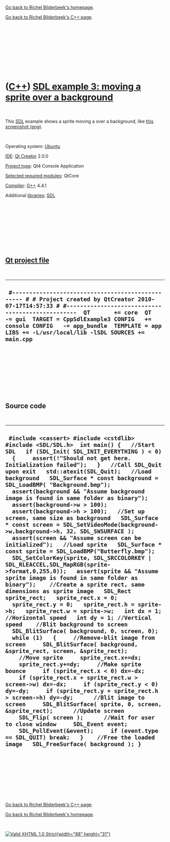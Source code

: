 [Go back to Richel Bilderbeek's homepage](index.htm).

[Go back to Richel Bilderbeek's C++ page](Cpp.htm).

 

 

 

 

 

([C++](Cpp.htm)) [SDL example 3: moving a sprite over a background](CppSdlExample3.htm)
=======================================================================================

 

This [SDL](CppSdl.htm) example shows a sprite moving a over a
background, like [this screenshot (png)](CppSdlExample3.png).

 

Operating system:
[Ubuntu](http://en.wikipedia.org/wiki/Ubuntu_%28operating_system%29)

[IDE](CppIde.htm): [Qt Creator](CppQt.htm) 2.0.0

[Project type](CppQtProjectType.htm): Qt4 Console Application

[Selected required modules](CppQtCreatorSelectRequiredModules.png):
QtCore

[Compiler](CppCompiler.htm): [G++](CppGpp.htm) 4.4.1

Additional [libraries](CppLibrary.htm): [SDL](CppSdl.htm)

 

 

 

 

 

[Qt project file](CppQtProjectFile.htm)
---------------------------------------

 

  --------------------------------------------------------------------------------------------------------------------------------------------------------------------------------------------------------------------------------------------------------------------------------------------------------------------------------------------
  ` #------------------------------------------------- # # Project created by QtCreator 2010-07-17T14:57:33 # #-------------------------------------------------  QT       += core  QT       -= gui  TARGET = CppSdlExample3 CONFIG   += console CONFIG   -= app_bundle  TEMPLATE = app  LIBS += -L/usr/local/lib -lSDL SOURCES += main.cpp`
  --------------------------------------------------------------------------------------------------------------------------------------------------------------------------------------------------------------------------------------------------------------------------------------------------------------------------------------------

 

 

 

 

 

Source code
-----------

 

  --------------------------------------------------------------------------------------------------------------------------------------------------------------------------------------------------------------------------------------------------------------------------------------------------------------------------------------------------------------------------------------------------------------------------------------------------------------------------------------------------------------------------------------------------------------------------------------------------------------------------------------------------------------------------------------------------------------------------------------------------------------------------------------------------------------------------------------------------------------------------------------------------------------------------------------------------------------------------------------------------------------------------------------------------------------------------------------------------------------------------------------------------------------------------------------------------------------------------------------------------------------------------------------------------------------------------------------------------------------------------------------------------------------------------------------------------------------------------------------------------------------------------------------------------------------------------------------------------------------------------------------------------------------------------------------------------------------------------------------------------------------------------------------------------------------------------------------------------------------------------------------------------------------------------------------------------------------------------------------------------------------------------------------------------------
  ` #include <cassert> #include <cstdlib> #include <SDL/SDL.h>  int main() {   //Start SDL   if (SDL_Init( SDL_INIT_EVERYTHING ) < 0)   {     assert(!"Should not get here. Initialization failed");   }   //Call SDL_Quit upon exit   std::atexit(SDL_Quit);   //Load background   SDL_Surface * const background = SDL_LoadBMP( "Background.bmp");   assert(background && "Assume background image is found in same folder as binary");   assert(background->w > 100);   assert(background->h > 100);   //Set up screen, same size as background   SDL_Surface * const screen = SDL_SetVideoMode(background->w,background->h, 32, SDL_SWSURFACE );   assert(screen && "Assume screen can be initialized");   //Load sprite   SDL_Surface * const sprite = SDL_LoadBMP("Butterfly.bmp");   SDL_SetColorKey(sprite, SDL_SRCCOLORKEY | SDL_RLEACCEL,SDL_MapRGB(sprite->format,0,255,0));   assert(sprite && "Assume sprite image is found in same folder as binary");    //Create a sprite rect, same dimensions as sprite image   SDL_Rect sprite_rect;   sprite_rect.x = 0;   sprite_rect.y = 0;   sprite_rect.h = sprite->h;   sprite_rect.w = sprite->w;   int dx = 1; //Horizontal speed   int dy = 1; //Vertical speed    //Blit background to screen   SDL_BlitSurface( background, 0, screen, 0);    while (1)   {     //Remove-blit image from screen     SDL_BlitSurface( background, &sprite_rect, screen, &sprite_rect);      //Move sprite     sprite_rect.x+=dx;     sprite_rect.y+=dy;     //Make sprite bounce     if (sprite_rect.x < 0) dx=-dx;     if (sprite_rect.x + sprite_rect.w > screen->w) dx=-dx;     if (sprite_rect.y < 0) dy=-dy;     if (sprite_rect.y + sprite_rect.h > screen->h) dy=-dy;      //Blit image to screen     SDL_BlitSurface( sprite, 0, screen, &sprite_rect);      //Update screen     SDL_Flip( screen );      //Wait for user to close window     SDL_Event event;     SDL_PollEvent(&event);     if (event.type == SDL_QUIT) break;   }    //Free the loaded image   SDL_FreeSurface( background ); }`
  --------------------------------------------------------------------------------------------------------------------------------------------------------------------------------------------------------------------------------------------------------------------------------------------------------------------------------------------------------------------------------------------------------------------------------------------------------------------------------------------------------------------------------------------------------------------------------------------------------------------------------------------------------------------------------------------------------------------------------------------------------------------------------------------------------------------------------------------------------------------------------------------------------------------------------------------------------------------------------------------------------------------------------------------------------------------------------------------------------------------------------------------------------------------------------------------------------------------------------------------------------------------------------------------------------------------------------------------------------------------------------------------------------------------------------------------------------------------------------------------------------------------------------------------------------------------------------------------------------------------------------------------------------------------------------------------------------------------------------------------------------------------------------------------------------------------------------------------------------------------------------------------------------------------------------------------------------------------------------------------------------------------------------------------------------

 

 

 

 

 

[Go back to Richel Bilderbeek's C++ page](Cpp.htm).

[Go back to Richel Bilderbeek's homepage](index.htm).

 

[![Valid XHTML 1.0 Strict](valid-xhtml10.png){width="88"
height="31"}](http://validator.w3.org/check?uri=referer)
